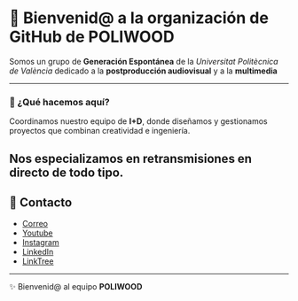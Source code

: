 # 👋 Bienvenid@ a la organización de GitHub de POLIWOOD

Somos un grupo de **Generación Espontánea** de la *Universitat Politècnica de València* dedicado a la **postproducción audiovisual** y a la **multimedia**

---

### 🤔 ¿Qué hacemos aquí?
Coordinamos nuestro equipo de **I+D**, donde diseñamos y gestionamos proyectos que combinan creatividad e ingeniería.

Nos especializamos en **retransmisiones en directo** de todo tipo.
---
## 📲 Contacto
- [Correo](teampoliwood@gmail.com)
- [Youtube](https://www.youtube.com/@poliwood_upv)
- [Instagram](https://www.instagram.com/poliwood_upv/)
- [LinkedIn](https://www.linkedin.com/company/poliwood-upv/)
- [LinkTree](https://linktr.ee/poliwood_upv)

---
✨ Bienvenid@ al equipo **POLIWOOD**
